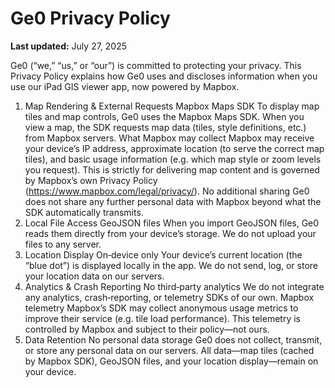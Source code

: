 # Ge0 Privacy Policy

**Last updated:** July 27, 2025

Ge0 (“we,” “us,” or “our”) is committed to protecting your privacy. This Privacy Policy explains how Ge0 uses and discloses information when you use our iPad GIS viewer app, now powered by Mapbox.

1. Map Rendering & External Requests
Mapbox Maps SDK
To display map tiles and map controls, Ge0 uses the Mapbox Maps SDK. When you view a map, the SDK requests map data (tiles, style definitions, etc.) from Mapbox servers.
What Mapbox may collect
Mapbox may receive your device’s IP address, approximate location (to serve the correct map tiles), and basic usage information (e.g. which map style or zoom levels you request). This is strictly for delivering map content and is governed by Mapbox’s own Privacy Policy (https://www.mapbox.com/legal/privacy/).
No additional sharing
Ge0 does not share any further personal data with Mapbox beyond what the SDK automatically transmits.
2. Local File Access
GeoJSON files
When you import GeoJSON files, Ge0 reads them directly from your device’s storage. We do not upload your files to any server.
3. Location Display
On‑device only
Your device’s current location (the “blue dot”) is displayed locally in the app. We do not send, log, or store your location data on our servers.
4. Analytics & Crash Reporting
No third‑party analytics
We do not integrate any analytics, crash‑reporting, or telemetry SDKs of our own.
Mapbox telemetry
Mapbox’s SDK may collect anonymous usage metrics to improve their service (e.g. tile load performance). This telemetry is controlled by Mapbox and subject to their policy—not ours.
5. Data Retention
No personal data storage
Ge0 does not collect, transmit, or store any personal data on our servers. All data—map tiles (cached by Mapbox SDK), GeoJSON files, and your location display—remain on your device.
